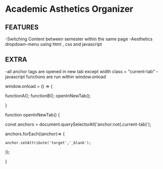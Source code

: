 # Academic Asthetics Organizer 

## FEATURES 
-Switching Content between semester within the same page 
-Aesthetics dropdown-menu using html , css and javascript 

## EXTRA 
-all anchor tags are opened in new tab except width class = "current-tab" 
-javascript functions are run within window.onload 

window.onload = () => { 

functionA();
functionB();
openInNewTab(); 

} 


function openInNewTab() { 

  const anchors = document.querySelectorAll('anchor:not(.current-tab)'); 

  anchors.forEach((anchor)=> { 

    anchor.setAttribute('target','_blank'); 
  });

}
